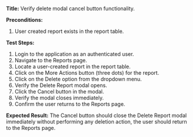 **Title:** Verify delete modal cancel button functionality.

**Preconditions:**
1. User created report exists in the report table.

**Test Steps:**
1. Login to the application as an authenticated user.
2. Navigate to the Reports page.
3. Locate a user-created report in the report table.
4. Click on the More Actions button (three dots) for the report.
5. Click on the Delete option from the dropdown menu.
6. Verify the Delete Report modal opens.
7. Click the Cancel button in the modal.
8. Verify the modal closes immediately.
9. Confirm the user returns to the Reports page.


**Expected Result:**
The Cancel button should close the Delete Report modal immediately without performing any deletion action, the user should return to the Reports page.